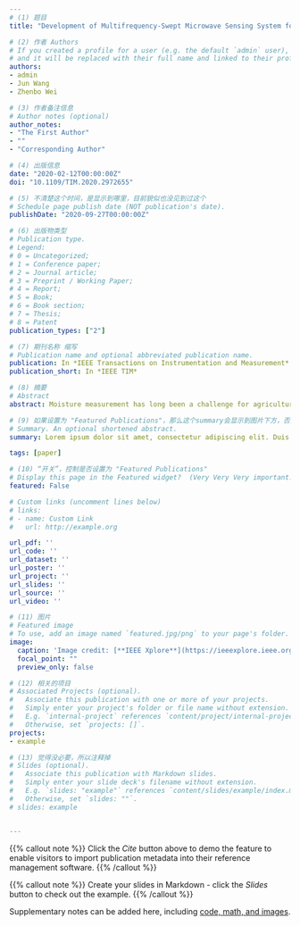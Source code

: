 ```yaml
---
# (1) 题目
title: "Development of Multifrequency-Swept Microwave Sensing System for Moisture Measurement of Sweet Corn with Deep Neural Network"

# (2) 作者 Authors
# If you created a profile for a user (e.g. the default `admin` user), write the username (folder name) here 
# and it will be replaced with their full name and linked to their profile.
authors:
- admin
- Jun Wang
- Zhenbo Wei

# (3) 作者备注信息
# Author notes (optional)
author_notes:
- "The First Author"
- ""
- "Corresponding Author"

# (4) 出版信息
date: "2020-02-12T00:00:00Z"
doi: "10.1109/TIM.2020.2972655"

# (5) 不清楚这个时间，是显示到哪里，目前貌似也没见到过这个
# Schedule page publish date (NOT publication's date).
publishDate: "2020-09-27T00:00:00Z"

# (6) 出版物类型
# Publication type.
# Legend: 
# 0 = Uncategorized; 
# 1 = Conference paper; 
# 2 = Journal article;
# 3 = Preprint / Working Paper; 
# 4 = Report; 
# 5 = Book; 
# 6 = Book section;
# 7 = Thesis; 
# 8 = Patent
publication_types: ["2"]

# (7) 期刊名称 缩写
# Publication name and optional abbreviated publication name.
publication: In *IEEE Transactions on Instrumentation and Measurement*
publication_short: In *IEEE TIM*

# (8) 摘要
# Abstract
abstract: Moisture measurement has long been a challenge for agricultural products with high moisture content (MC). In this article, a novel microwave sensing system embedded with multifrequency-swept technique was built with off-the-shelf components and applied to moisture measurement of sweet corn [MC is approximately 80% wet basis (w.b.)]. In order to collect sufficient moisture information, a frequency-swept signal (contains 41 frequencies from 2.60 to 3.00 GHz) was taken as the original measurement signal. A total of 20 redundant frequencies were removed from the original measurement signal according to the frequency selection for further measurements. Four different algorithms, including deep neural network (DNN), random forest (RF), adaptive boosting (AdaBoost), and extreme gradient boosting (XGBoost), were employed to establish moisture prediction models. The proposed six-layer DNN showed the best performance (R<sup>2</sup> = 0.980, RMSE = 2.023%, and MAE = 1.556%) in predicting the MC of sweet corn (ranging from 15.45% to 81.19% w.b.). The results showed that the developed microwave sensing system was capable of measuring the MC of sweet corn and could potentially be applied to moisture determination of other agricultural products with high MC in food processing industry.

# (9) 如果设置为 "Featured Publications"，那么这个summary会显示到图片下方，否则就不会显示出来！
# Summary. An optional shortened abstract.
summary: Lorem ipsum dolor sit amet, consectetur adipiscing elit. Duis posuere tellus ac convallis placerat. Proin tincidunt magna sed ex sollicitudin condimentum.

tags: [paper]

# (10) “开关”，控制是否设置为 "Featured Publications"
# Display this page in the Featured widget?  (Very Very Very important!!!)
featured: False

# Custom links (uncomment lines below)
# links:
# - name: Custom Link
#   url: http://example.org

url_pdf: ''
url_code: ''
url_dataset: ''
url_poster: ''
url_project: ''
url_slides: ''
url_source: ''
url_video: ''

# (11) 图片
# Featured image
# To use, add an image named `featured.jpg/png` to your page's folder. 
image:
  caption: 'Image credit: [**IEEE Xplore**](https://ieeexplore.ieee.org/Xplore/home.jsp)'
  focal_point: ""
  preview_only: false

# (12) 相关的项目
# Associated Projects (optional).
#   Associate this publication with one or more of your projects.
#   Simply enter your project's folder or file name without extension.
#   E.g. `internal-project` references `content/project/internal-project/index.md`.
#   Otherwise, set `projects: []`.
projects:
- example

# (13) 觉得没必要，所以注释掉
# Slides (optional).
#   Associate this publication with Markdown slides.
#   Simply enter your slide deck's filename without extension.
#   E.g. `slides: "example"` references `content/slides/example/index.md`.
#   Otherwise, set `slides: ""`.
# slides: example


---
```


{{% callout note %}}
Click the *Cite* button above to demo the feature to enable visitors to import publication metadata into their reference management software.
{{% /callout %}}

{{% callout note %}}
Create your slides in Markdown - click the *Slides* button to check out the example.
{{% /callout %}}

Supplementary notes can be added here, including [code, math, and images](https://wowchemy.com/docs/writing-markdown-latex/).



